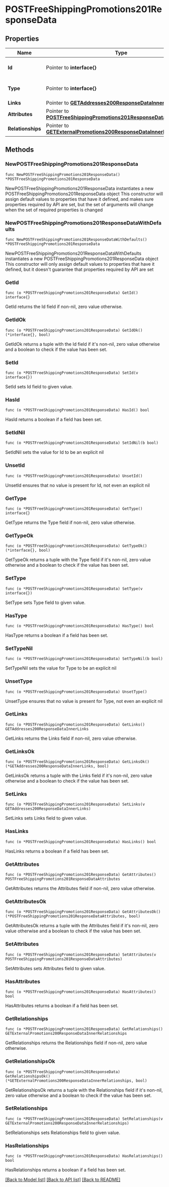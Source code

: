 # POSTFreeShippingPromotions201ResponseData

## Properties

Name | Type | Description | Notes
------------ | ------------- | ------------- | -------------
**Id** | Pointer to **interface{}** | The resource&#39;s id | [optional] 
**Type** | Pointer to **interface{}** | The resource&#39;s type | [optional] 
**Links** | Pointer to [**GETAddresses200ResponseDataInnerLinks**](GETAddresses200ResponseDataInnerLinks.md) |  | [optional] 
**Attributes** | Pointer to [**POSTFreeShippingPromotions201ResponseDataAttributes**](POSTFreeShippingPromotions201ResponseDataAttributes.md) |  | [optional] 
**Relationships** | Pointer to [**GETExternalPromotions200ResponseDataInnerRelationships**](GETExternalPromotions200ResponseDataInnerRelationships.md) |  | [optional] 

## Methods

### NewPOSTFreeShippingPromotions201ResponseData

`func NewPOSTFreeShippingPromotions201ResponseData() *POSTFreeShippingPromotions201ResponseData`

NewPOSTFreeShippingPromotions201ResponseData instantiates a new POSTFreeShippingPromotions201ResponseData object
This constructor will assign default values to properties that have it defined,
and makes sure properties required by API are set, but the set of arguments
will change when the set of required properties is changed

### NewPOSTFreeShippingPromotions201ResponseDataWithDefaults

`func NewPOSTFreeShippingPromotions201ResponseDataWithDefaults() *POSTFreeShippingPromotions201ResponseData`

NewPOSTFreeShippingPromotions201ResponseDataWithDefaults instantiates a new POSTFreeShippingPromotions201ResponseData object
This constructor will only assign default values to properties that have it defined,
but it doesn't guarantee that properties required by API are set

### GetId

`func (o *POSTFreeShippingPromotions201ResponseData) GetId() interface{}`

GetId returns the Id field if non-nil, zero value otherwise.

### GetIdOk

`func (o *POSTFreeShippingPromotions201ResponseData) GetIdOk() (*interface{}, bool)`

GetIdOk returns a tuple with the Id field if it's non-nil, zero value otherwise
and a boolean to check if the value has been set.

### SetId

`func (o *POSTFreeShippingPromotions201ResponseData) SetId(v interface{})`

SetId sets Id field to given value.

### HasId

`func (o *POSTFreeShippingPromotions201ResponseData) HasId() bool`

HasId returns a boolean if a field has been set.

### SetIdNil

`func (o *POSTFreeShippingPromotions201ResponseData) SetIdNil(b bool)`

 SetIdNil sets the value for Id to be an explicit nil

### UnsetId
`func (o *POSTFreeShippingPromotions201ResponseData) UnsetId()`

UnsetId ensures that no value is present for Id, not even an explicit nil
### GetType

`func (o *POSTFreeShippingPromotions201ResponseData) GetType() interface{}`

GetType returns the Type field if non-nil, zero value otherwise.

### GetTypeOk

`func (o *POSTFreeShippingPromotions201ResponseData) GetTypeOk() (*interface{}, bool)`

GetTypeOk returns a tuple with the Type field if it's non-nil, zero value otherwise
and a boolean to check if the value has been set.

### SetType

`func (o *POSTFreeShippingPromotions201ResponseData) SetType(v interface{})`

SetType sets Type field to given value.

### HasType

`func (o *POSTFreeShippingPromotions201ResponseData) HasType() bool`

HasType returns a boolean if a field has been set.

### SetTypeNil

`func (o *POSTFreeShippingPromotions201ResponseData) SetTypeNil(b bool)`

 SetTypeNil sets the value for Type to be an explicit nil

### UnsetType
`func (o *POSTFreeShippingPromotions201ResponseData) UnsetType()`

UnsetType ensures that no value is present for Type, not even an explicit nil
### GetLinks

`func (o *POSTFreeShippingPromotions201ResponseData) GetLinks() GETAddresses200ResponseDataInnerLinks`

GetLinks returns the Links field if non-nil, zero value otherwise.

### GetLinksOk

`func (o *POSTFreeShippingPromotions201ResponseData) GetLinksOk() (*GETAddresses200ResponseDataInnerLinks, bool)`

GetLinksOk returns a tuple with the Links field if it's non-nil, zero value otherwise
and a boolean to check if the value has been set.

### SetLinks

`func (o *POSTFreeShippingPromotions201ResponseData) SetLinks(v GETAddresses200ResponseDataInnerLinks)`

SetLinks sets Links field to given value.

### HasLinks

`func (o *POSTFreeShippingPromotions201ResponseData) HasLinks() bool`

HasLinks returns a boolean if a field has been set.

### GetAttributes

`func (o *POSTFreeShippingPromotions201ResponseData) GetAttributes() POSTFreeShippingPromotions201ResponseDataAttributes`

GetAttributes returns the Attributes field if non-nil, zero value otherwise.

### GetAttributesOk

`func (o *POSTFreeShippingPromotions201ResponseData) GetAttributesOk() (*POSTFreeShippingPromotions201ResponseDataAttributes, bool)`

GetAttributesOk returns a tuple with the Attributes field if it's non-nil, zero value otherwise
and a boolean to check if the value has been set.

### SetAttributes

`func (o *POSTFreeShippingPromotions201ResponseData) SetAttributes(v POSTFreeShippingPromotions201ResponseDataAttributes)`

SetAttributes sets Attributes field to given value.

### HasAttributes

`func (o *POSTFreeShippingPromotions201ResponseData) HasAttributes() bool`

HasAttributes returns a boolean if a field has been set.

### GetRelationships

`func (o *POSTFreeShippingPromotions201ResponseData) GetRelationships() GETExternalPromotions200ResponseDataInnerRelationships`

GetRelationships returns the Relationships field if non-nil, zero value otherwise.

### GetRelationshipsOk

`func (o *POSTFreeShippingPromotions201ResponseData) GetRelationshipsOk() (*GETExternalPromotions200ResponseDataInnerRelationships, bool)`

GetRelationshipsOk returns a tuple with the Relationships field if it's non-nil, zero value otherwise
and a boolean to check if the value has been set.

### SetRelationships

`func (o *POSTFreeShippingPromotions201ResponseData) SetRelationships(v GETExternalPromotions200ResponseDataInnerRelationships)`

SetRelationships sets Relationships field to given value.

### HasRelationships

`func (o *POSTFreeShippingPromotions201ResponseData) HasRelationships() bool`

HasRelationships returns a boolean if a field has been set.


[[Back to Model list]](../README.md#documentation-for-models) [[Back to API list]](../README.md#documentation-for-api-endpoints) [[Back to README]](../README.md)



